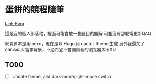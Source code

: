 # 蛋餅的競程隨筆

[Link Here](https://omeletwithoutegg.github.io/)

這是我的個人部落格，裡面可能會放一些題目的題解
可能沒有那麼常更新QAQ

網頁原本是用 hexo，現在是以 Hugo 用 cactus theme 生成
另外我還加了 canvas.js 當作背景，不過希望不會讓讀者的瀏覽器太卡XD

## TODO
- [ ] Update theme, add dark-mode/light-mode switch
